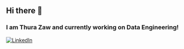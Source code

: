 ## Hi there 👋
### I am Thura Zaw and currently working on Data Engineering!
  <a href="https://www.linkedin.com/in/min-thura-z-8929b8132/" target="_blank"><img src="https://img.shields.io/badge/LinkedIn--_.svg?style=social&logo=linkedin" alt="LinkedIn" ></a>

